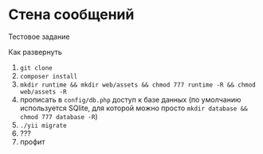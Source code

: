 # Стена сообщений
Тестовое задание

Как развернуть
 1. `git clone`
 2. `composer install`
 3. `mkdir runtime && mkdir web/assets && chmod 777 runtime -R && chmod web/assets -R`
 4. прописать в `config/db.php` доступ к базе данных (по умолчанию используется SQlite, для которой можно просто `mkdir database && chmod 777 database -R`)
 5. `./yii migrate`
 6. ???
 7. профит
